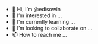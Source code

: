 - 👋 Hi, I’m @edisowin
- 👀 I’m interested in ...
- 🌱 I’m currently learning ...
- 💞️ I’m looking to collaborate on ...
- 📫 How to reach me ...

<!---
edisowin/edisowin is a ✨ special ✨ repository because its `README.md` (this file) appears on your GitHub profile.
You can click the Preview link to take a look at your changes.
--->
